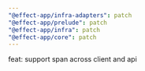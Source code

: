 ```yaml
---
"@effect-app/infra-adapters": patch
"@effect-app/prelude": patch
"@effect-app/infra": patch
"@effect-app/core": patch
---
```


feat: support span across client and api
